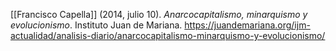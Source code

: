 [[Francisco Capella]] (2014, julio 10). _Anarcocapitalismo, minarquismo y evolucionismo_. Instituto Juan de Mariana. https://juandemariana.org/ijm-actualidad/analisis-diario/anarcocapitalismo-minarquismo-y-evolucionismo/